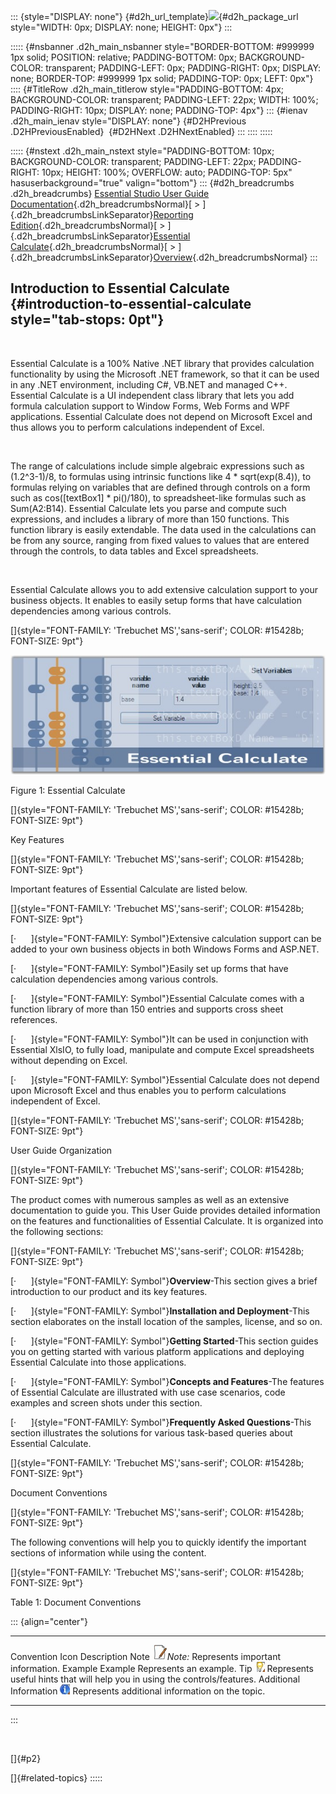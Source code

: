 ::: {style="DISPLAY: none"}
[](ms-xhelp:///?Id=d2h_url_template){#d2h_url_template}![](!package_url!){#d2h_package_url style="WIDTH: 0px; DISPLAY: none; HEIGHT: 0px"}
:::

::::: {#nsbanner .d2h_main_nsbanner style="BORDER-BOTTOM: #999999 1px solid; POSITION: relative; PADDING-BOTTOM: 0px; BACKGROUND-COLOR: transparent; PADDING-LEFT: 0px; PADDING-RIGHT: 0px; DISPLAY: none; BORDER-TOP: #999999 1px solid; PADDING-TOP: 0px; LEFT: 0px"}
:::: {#TitleRow .d2h_main_titlerow style="PADDING-BOTTOM: 4px; BACKGROUND-COLOR: transparent; PADDING-LEFT: 22px; WIDTH: 100%; PADDING-RIGHT: 10px; DISPLAY: none; PADDING-TOP: 4px"}
::: {#ienav .d2h_main_ienav style="DISPLAY: none"}
[](ms-xhelp:///?Id=41dbf737-8ce5-42f8-8fe7-7628ef735e75){#D2HPrevious .D2HPreviousEnabled}  [](ms-xhelp:///?Id=d51dd760-fb98-4abb-8dc5-4756c46da69b){#D2HNext .D2HNextEnabled}
:::
::::
:::::

::::: {#nstext .d2h_main_nstext style="PADDING-BOTTOM: 10px; BACKGROUND-COLOR: transparent; PADDING-LEFT: 22px; PADDING-RIGHT: 10px; HEIGHT: 100%; OVERFLOW: auto; PADDING-TOP: 5px" hasuserbackground="true" valign="bottom"}
::: {#d2h_breadcrumbs .d2h_breadcrumbs}
[Essential Studio User Guide Documentation](ms-xhelp:///?Id=12457748-09e3-4d74-a240-8e049cedf030){.d2h_breadcrumbsNormal}[ \> ]{.d2h_breadcrumbsLinkSeparator}[Reporting Edition](ms-xhelp:///?Id=027aa5b6-6676-4f93-ad23-c20e8c45792e){.d2h_breadcrumbsNormal}[ \> ]{.d2h_breadcrumbsLinkSeparator}[Essential Calculate](ms-xhelp:///?Id=2ea52c7f-a332-43bd-9ca7-2ea0898ff54e){.d2h_breadcrumbsNormal}[ \> ]{.d2h_breadcrumbsLinkSeparator}[Overview](ms-xhelp:///?Id=41dbf737-8ce5-42f8-8fe7-7628ef735e75){.d2h_breadcrumbsNormal}
:::

## Introduction to Essential Calculate {#introduction-to-essential-calculate style="tab-stops: 0pt"}

 

Essential Calculate is a 100% Native .NET library that provides calculation functionality by using the Microsoft .NET framework, so that it can be used in any .NET environment, including C#, VB.NET and managed C++. Essential Calculate is a UI independent class library that lets you add formula calculation support to Window Forms, Web Forms and WPF applications. Essential Calculate does not depend on Microsoft Excel and thus allows you to perform calculations independent of Excel.

 

The range of calculations include simple algebraic expressions such as (1.2\^3-1)/8, to formulas using intrinsic functions like 4 \* sqrt(exp(8.4)), to formulas relying on variables that are defined through controls on a form such as cos(\[textBox1\] \* pi()/180), to spreadsheet-like formulas such as Sum(A2:B14). Essential Calculate lets you parse and compute such expressions, and includes a library of more than 150 functions. This function library is easily extendable. The data used in the calculations can be from any source, ranging from fixed values to values that are entered through the controls, to data tables and Excel spreadsheets.

 

Essential Calculate allows you to add extensive calculation support to your business objects. It enables to easily setup forms that have calculation dependencies among various controls.

[]{style="FONT-FAMILY: 'Trebuchet MS','sans-serif'; COLOR: #15428b; FONT-SIZE: 9pt"} 

![](ImagesExt/image18_0.jpg)

Figure 1: Essential Calculate

[]{style="FONT-FAMILY: 'Trebuchet MS','sans-serif'; COLOR: #15428b; FONT-SIZE: 9pt"} 

Key Features

[]{style="FONT-FAMILY: 'Trebuchet MS','sans-serif'; COLOR: #15428b; FONT-SIZE: 9pt"} 

Important features of Essential Calculate are listed below.

[]{style="FONT-FAMILY: 'Trebuchet MS','sans-serif'; COLOR: #15428b; FONT-SIZE: 9pt"} 

[·      ]{style="FONT-FAMILY: Symbol"}Extensive calculation support can be added to your own business objects in both Windows Forms and ASP.NET.

[·      ]{style="FONT-FAMILY: Symbol"}Easily set up forms that have calculation dependencies among various controls.

[·      ]{style="FONT-FAMILY: Symbol"}Essential Calculate comes with a function library of more than 150 entries and supports cross sheet references.

[·      ]{style="FONT-FAMILY: Symbol"}It can be used in conjunction with Essential XlsIO, to fully load, manipulate and compute Excel spreadsheets without depending on Excel.

[·      ]{style="FONT-FAMILY: Symbol"}Essential Calculate does not depend upon Microsoft Excel and thus enables you to perform calculations independent of Excel.

[]{style="FONT-FAMILY: 'Trebuchet MS','sans-serif'; COLOR: #15428b; FONT-SIZE: 9pt"} 

User Guide Organization

[]{style="FONT-FAMILY: 'Trebuchet MS','sans-serif'; COLOR: #15428b; FONT-SIZE: 9pt"} 

The product comes with numerous samples as well as an extensive documentation to guide you. This User Guide provides detailed information on the features and functionalities of Essential Calculate. It is organized into the following sections:

[]{style="FONT-FAMILY: 'Trebuchet MS','sans-serif'; COLOR: #15428b; FONT-SIZE: 9pt"} 

[·      ]{style="FONT-FAMILY: Symbol"}**Overview**-This section gives a brief introduction to our product and its key features.

[·      ]{style="FONT-FAMILY: Symbol"}**Installation and Deployment**-This section elaborates on the install location of the samples, license, and so on.

[·      ]{style="FONT-FAMILY: Symbol"}**Getting Started**-This section guides you on getting started with various platform applications and deploying Essential Calculate into those applications.

[·      ]{style="FONT-FAMILY: Symbol"}**Concepts and Features**-The features of Essential Calculate are illustrated with use case scenarios, code examples and screen shots under this section.

[·      ]{style="FONT-FAMILY: Symbol"}**Frequently Asked Questions**-This section illustrates the solutions for various task-based queries about Essential Calculate.

[]{style="FONT-FAMILY: 'Trebuchet MS','sans-serif'; COLOR: #15428b; FONT-SIZE: 9pt"} 

Document Conventions

[]{style="FONT-FAMILY: 'Trebuchet MS','sans-serif'; COLOR: #15428b; FONT-SIZE: 9pt"} 

The following conventions will help you to quickly identify the important sections of information while using the content.

[]{style="FONT-FAMILY: 'Trebuchet MS','sans-serif'; COLOR: #15428b; FONT-SIZE: 9pt"} 

Table 1: Document Conventions

::: {align="center"}
  ------------------------ ------------------------------------- ----------------------------------------------------------------------------
  Convention               Icon                                  Description
  Note                     ![](ImagesExt/image18_1.jpg)*Note:*   Represents important information.
  Example                  Example                               Represents an example.
  Tip                      ![](ImagesExt/image18_2.jpg)          Represents useful hints that will help you in using the controls/features.
  Additional Information   ![](ImagesExt/image18_3.jpg)          Represents additional information on the topic.
  ------------------------ ------------------------------------- ----------------------------------------------------------------------------
:::

 

[]{#p2}                       

[]{#related-topics}
:::::
